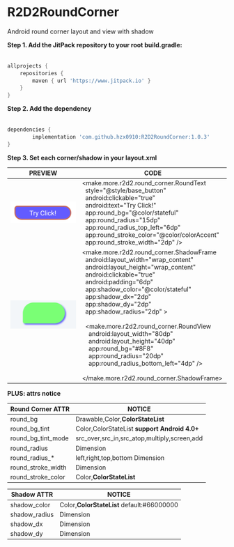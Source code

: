 # R2D2RoundCorner

Android round corner layout and view with shadow

**Step 1. Add the JitPack repository to your root build.gradle:**
```groovy

allprojects {
    repositories {
        maven { url 'https://www.jitpack.io' }
    }
}
```

**Step 2. Add the dependency**
```groovy

dependencies {
        implementation 'com.github.hzx0910:R2D2RoundCorner:1.0.3'
}
```

**Step 3. Set each corner/shadow in your layout.xml**

|  PREVIEW   | CODE  |
|  ----  | ----  |
| ![avatar](preview/1.png)  | &lt;make.more.r2d2.round_corner.RoundText <br /> &nbsp; style="@style/base_button" <br /> &nbsp; android:clickable="true" <br /> &nbsp; android:text="Try Click!" <br /> &nbsp; app:round_bg="@color/stateful" <br /> &nbsp; app:round_radius="15dp" <br /> &nbsp; app:round_radius_top_left="6dp" <br /> &nbsp; app:round_stroke_color="@color/colorAccent" <br /> &nbsp; app:round_stroke_width="2dp" /&gt;|
| ![avatar](preview/2.png)  | &lt;make.more.r2d2.round_corner.ShadowFrame <br /> &nbsp; android:layout_width="wrap_content" <br /> &nbsp; android:layout_height="wrap_content" <br /> &nbsp; android:clickable="true" <br /> &nbsp; android:padding="6dp" <br /> &nbsp; app:shadow_color="@color/stateful" <br /> &nbsp; app:shadow_dx="2dp" <br /> &nbsp; app:shadow_dy="2dp" <br /> &nbsp; app:shadow_radius="2dp" &gt;   <br /><br /> &nbsp; &lt;make.more.r2d2.round_corner.RoundView <br /> &nbsp; &nbsp; android:layout_width="80dp" <br /> &nbsp; &nbsp; android:layout_height="40dp" <br /> &nbsp; &nbsp; app:round_bg="#8F8" <br /> &nbsp; &nbsp; app:round_radius="20dp" <br /> &nbsp; &nbsp; app:round_radius_bottom_left="4dp" /&gt; <br /> &nbsp; &lt;/make.more.r2d2.round_corner.ShadowFrame&gt; |

**PLUS: attrs notice**

| Round Corner ATTR | NOTICE |
|  ----  | ----  |
| round_bg | Drawable,Color,**ColorStateList** |
| round_bg_tint | Color,ColorStateList **support Android 4.0+** |
| round_bg_tint_mode | src_over,src_in,src_atop,multiply,screen,add |
| round_radius | Dimension |
| round_radius_* | left,right,top,bottom Dimension |
| round_stroke_width | Dimension |
| round_stroke_color | Color,**ColorStateList** |

| Shadow ATTR | NOTICE |
|  ----  | ----  |
| shadow_color | Color,**ColorStateList** default:#66000000 |
| shadow_radius | Dimension |
| shadow_dx | Dimension |
| shadow_dy | Dimension |
